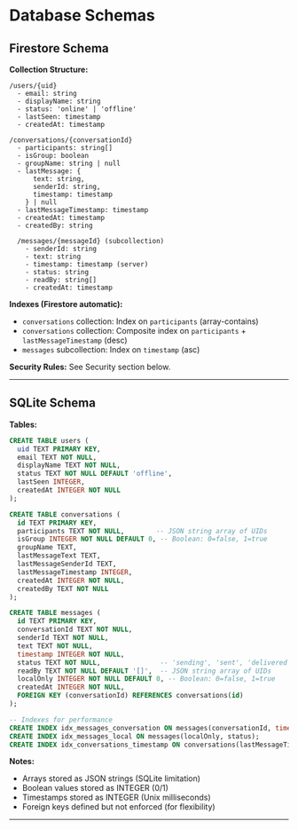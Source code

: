 # Database Schemas

## Firestore Schema

**Collection Structure:**

```
/users/{uid}
  - email: string
  - displayName: string
  - status: 'online' | 'offline'
  - lastSeen: timestamp
  - createdAt: timestamp

/conversations/{conversationId}
  - participants: string[]
  - isGroup: boolean
  - groupName: string | null
  - lastMessage: {
      text: string,
      senderId: string,
      timestamp: timestamp
    } | null
  - lastMessageTimestamp: timestamp
  - createdAt: timestamp
  - createdBy: string

  /messages/{messageId} (subcollection)
    - senderId: string
    - text: string
    - timestamp: timestamp (server)
    - status: string
    - readBy: string[]
    - createdAt: timestamp
```

**Indexes (Firestore automatic):**
- `conversations` collection: Index on `participants` (array-contains)
- `conversations` collection: Composite index on `participants` + `lastMessageTimestamp` (desc)
- `messages` subcollection: Index on `timestamp` (asc)

**Security Rules:** See Security section below.

---

## SQLite Schema

**Tables:**

```sql
CREATE TABLE users (
  uid TEXT PRIMARY KEY,
  email TEXT NOT NULL,
  displayName TEXT NOT NULL,
  status TEXT NOT NULL DEFAULT 'offline',
  lastSeen INTEGER,
  createdAt INTEGER NOT NULL
);

CREATE TABLE conversations (
  id TEXT PRIMARY KEY,
  participants TEXT NOT NULL,        -- JSON string array of UIDs
  isGroup INTEGER NOT NULL DEFAULT 0, -- Boolean: 0=false, 1=true
  groupName TEXT,
  lastMessageText TEXT,
  lastMessageSenderId TEXT,
  lastMessageTimestamp INTEGER,
  createdAt INTEGER NOT NULL,
  createdBy TEXT NOT NULL
);

CREATE TABLE messages (
  id TEXT PRIMARY KEY,
  conversationId TEXT NOT NULL,
  senderId TEXT NOT NULL,
  text TEXT NOT NULL,
  timestamp INTEGER NOT NULL,
  status TEXT NOT NULL,               -- 'sending', 'sent', 'delivered', 'read', 'failed'
  readBy TEXT NOT NULL DEFAULT '[]',  -- JSON string array of UIDs
  localOnly INTEGER NOT NULL DEFAULT 0, -- Boolean: 0=false, 1=true
  createdAt INTEGER NOT NULL,
  FOREIGN KEY (conversationId) REFERENCES conversations(id)
);

-- Indexes for performance
CREATE INDEX idx_messages_conversation ON messages(conversationId, timestamp);
CREATE INDEX idx_messages_local ON messages(localOnly, status);
CREATE INDEX idx_conversations_timestamp ON conversations(lastMessageTimestamp DESC);
```

**Notes:**
- Arrays stored as JSON strings (SQLite limitation)
- Boolean values stored as INTEGER (0/1)
- Timestamps stored as INTEGER (Unix milliseconds)
- Foreign keys defined but not enforced (for flexibility)

---
